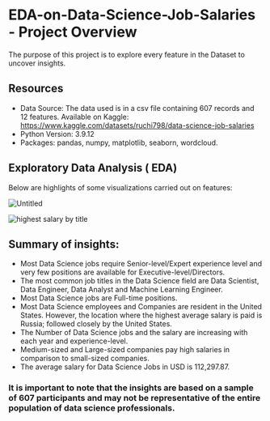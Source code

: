 # EDA-on-Data-Science-Job-Salaries - Project Overview
The purpose of this project is to explore every feature in the Dataset to uncover insights.

## Resources
* Data Source: The data used is in a csv file containing 607 records and 12 features. 
  Available on Kaggle: https://www.kaggle.com/datasets/ruchi798/data-science-job-salaries
* Python Version: 3.9.12
* Packages: pandas, numpy, matplotlib, seaborn, wordcloud.

## Exploratory Data Analysis ( EDA)
Below are highlights of some visualizations carried out on features:

![Untitled](https://user-images.githubusercontent.com/117505903/215131944-41b90a60-afba-48b3-98e1-756f947a1798.jpg)

![highest salary by title](https://user-images.githubusercontent.com/117505903/215128725-9be23f1d-c888-46cb-90d0-4d754fa8c54b.png)



## Summary of insights:
* Most Data Science jobs require Senior-level/Expert experience level and very few positions are available for Executive-level/Directors.
* The most common job titles in the Data Science field are Data Scientist, Data Engineer, Data Analyst and Machine Learning Engineer.
* Most Data Science jobs are Full-time positions.
* Most Data Science employees and Companies are resident in the United States. However, the location where the highest average salary is paid is Russia; followed closely by the United States.
* The Number of Data Science jobs and the salary are increasing with each year and experience-level.
* Medium-sized and Large-sized companies pay high salaries in comparison to small-sized companies.
* The average salary for Data Science Jobs in USD is 112,297.87.


### It is important to note that the insights are based on a sample of 607 participants and may not be representative of the entire population of data science professionals.
